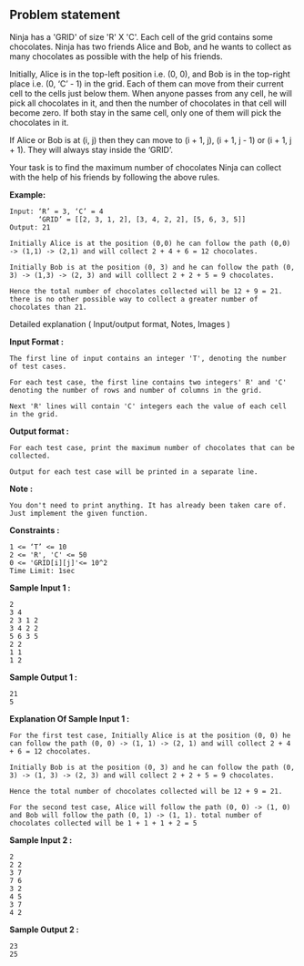 Problem statement
-----------------

Ninja has a 'GRID' of size 'R' X 'C'. Each cell of the grid contains some chocolates. Ninja has two friends Alice and Bob, and he wants to collect as many chocolates as possible with the help of his friends.

Initially, Alice is in the top-left position i.e. (0, 0), and Bob is in the top-right place i.e. (0, ‘C’ - 1) in the grid. Each of them can move from their current cell to the cells just below them. When anyone passes from any cell, he will pick all chocolates in it, and then the number of chocolates in that cell will become zero. If both stay in the same cell, only one of them will pick the chocolates in it.

If Alice or Bob is at (i, j) then they can move to (i + 1, j), (i + 1, j - 1) or (i + 1, j + 1). They will always stay inside the ‘GRID’.

Your task is to find the maximum number of chocolates Ninja can collect with the help of his friends by following the above rules.

**Example:**

    Input: ‘R’ = 3, ‘C’ = 4
           ‘GRID’ = [[2, 3, 1, 2], [3, 4, 2, 2], [5, 6, 3, 5]]
    Output: 21
    
    Initially Alice is at the position (0,0) he can follow the path (0,0) -> (1,1) -> (2,1) and will collect 2 + 4 + 6 = 12 chocolates.
    
    Initially Bob is at the position (0, 3) and he can follow the path (0, 3) -> (1,3) -> (2, 3) and will colllect 2 + 2 + 5 = 9 chocolates.
    
    Hence the total number of chocolates collected will be 12 + 9 = 21. there is no other possible way to collect a greater number of chocolates than 21.
    

Detailed explanation ( Input/output format, Notes, Images )

**Input Format :**

    The first line of input contains an integer 'T', denoting the number of test cases. 
    
    For each test case, the first line contains two integers' R' and 'C' denoting the number of rows and number of columns in the grid. 
    
    Next 'R' lines will contain 'C' integers each the value of each cell in the grid.
    

**Output format :**

    For each test case, print the maximum number of chocolates that can be collected.
    
    Output for each test case will be printed in a separate line.
    

**Note :**

    You don't need to print anything. It has already been taken care of. Just implement the given function.
    

**Constraints :**

    1 <= ‘T’ <= 10
    2 <= 'R', 'C' <= 50
    0 <= 'GRID[i][j]'<= 10^2
    Time Limit: 1sec
    

**Sample Input 1 :**

    2
    3 4
    2 3 1 2
    3 4 2 2
    5 6 3 5
    2 2
    1 1
    1 2
    

**Sample Output 1 :**

    21
    5
    

**Explanation Of Sample Input 1 :**

    For the first test case, Initially Alice is at the position (0, 0) he can follow the path (0, 0) -> (1, 1) -> (2, 1) and will collect 2 + 4 + 6 = 12 chocolates.
    
    Initially Bob is at the position (0, 3) and he can follow the path (0, 3) -> (1, 3) -> (2, 3) and will collect 2 + 2 + 5 = 9 chocolates.
    
    Hence the total number of chocolates collected will be 12 + 9 = 21.
    
    For the second test case, Alice will follow the path (0, 0) -> (1, 0) and Bob will follow the path (0, 1) -> (1, 1). total number of chocolates collected will be 1 + 1 + 1 + 2 = 5
    

**Sample Input 2 :**

    2
    2 2
    3 7
    7 6
    3 2
    4 5
    3 7
    4 2
    

**Sample Output 2 :**

    23
    25


